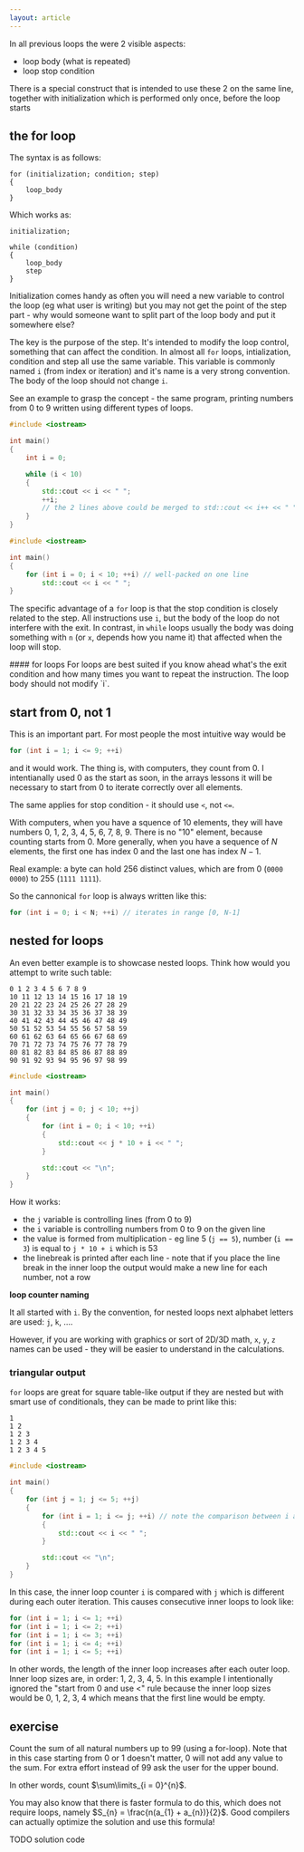 ```yaml
---
layout: article
---
```


In all previous loops the were 2 visible aspects:

- loop body (what is repeated)
- loop stop condition

There is a special construct that is intended to use these 2 on the same line, together with initialization which is performed only once, before the loop starts

## the for loop

The syntax is as follows:

```
for (initialization; condition; step)
{
    loop_body
}
```

Which works as:

```
initialization;

while (condition)
{
    loop_body
    step
}
```

Initialization comes handy as often you will need a new variable to control the loop (eg what user is writing) but you may not get the point of the step part - why would someone want to split part of the loop body and put it somewhere else?

The key is the purpose of the step. It's intended to modify the loop control, something that can affect the condition. In almost all `for` loops, intialization, condition and step all use the same variable. This variable is commonly named `i` (from index or iteration) and it's name is a very strong convention. The body of the loop should not change `i`.

See an example to grasp the concept - the same program, printing numbers from 0 to 9 written using different types of loops.

```c++
#include <iostream>

int main()
{
    int i = 0;

    while (i < 10)
    {
        std::cout << i << " ";
        ++i;
        // the 2 lines above could be merged to std::cout << i++ << " ";
    }
}
```

```c++
#include <iostream>

int main()
{
    for (int i = 0; i < 10; ++i) // well-packed on one line
        std::cout << i << " ";
}
```

The specific advantage of a `for` loop is that the stop condition is closely related to the step. All instructions use `i`, but the body of the loop do not interfere with the exit. In contrast, in `while` loops usually the body was doing something with `n` (or `x`, depends how you name it) that affected when the loop will stop.

<div class="note info">
#### for loops
<i class="fas fa-info-circle"></i>
For loops are best suited if you know ahead what's the exit condition and how many times you want to repeat the instruction. The loop body should not modify `i`.
</div>

## start from 0, not 1

This is an important part. For most people the most intuitive way would be

```c++
for (int i = 1; i <= 9; ++i)
```

and it would work. The thing is, with computers, they count from 0. I intentianally used 0 as the start as soon, in the arrays lessons it will be necessary to start from 0 to iterate correctly over all elements.

The same applies for stop condition - it should use `<`, not `<=`.

With computers, when you have a squence of 10 elements, they will have numbers 0, 1, 2, 3, 4, 5, 6, 7, 8, 9. There is no "10" element, because counting starts from 0. More generally, when you have a sequence of $N$ elements, the first one has index $0$ and the last one has index $N - 1$.

Real example: a byte can hold 256 distinct values, which are from 0 (`0000 0000`) to 255 (`1111 1111`).

So the cannonical `for` loop is always written like this:

```c++
for (int i = 0; i < N; ++i) // iterates in range [0, N-1]
```


## nested for loops

An even better example is to showcase nested loops. Think how would you attempt to write such table:

```
0 1 2 3 4 5 6 7 8 9 
10 11 12 13 14 15 16 17 18 19 
20 21 22 23 24 25 26 27 28 29 
30 31 32 33 34 35 36 37 38 39 
40 41 42 43 44 45 46 47 48 49 
50 51 52 53 54 55 56 57 58 59 
60 61 62 63 64 65 66 67 68 69 
70 71 72 73 74 75 76 77 78 79 
80 81 82 83 84 85 86 87 88 89 
90 91 92 93 94 95 96 97 98 99 
```

```c++
#include <iostream>

int main()
{
    for (int j = 0; j < 10; ++j)
    {
        for (int i = 0; i < 10; ++i)
        {    
            std::cout << j * 10 + i << " ";
        }

        std::cout << "\n";
    }
}
```

How it works:

- the `j` variable is controlling lines (from 0 to 9)
- the `i` variable is controlling numbers from 0 to 9 on the given line
- the value is formed from multiplication - eg line 5 (`j == 5`), number (`i == 3`) is equal to `j * 10 + i` which is 53
- the linebreak is printed after each line - note that if you place the line break in the inner loop the output would make a new line for each number, not a row

**loop counter naming**

It all started with `i`. By the convention, for nested loops next alphabet letters are used: `j`, `k`, ....

However, if you are working with graphics or sort of 2D/3D math, `x`, `y`, `z` names can be used - they will be easier to understand in the calculations.

### triangular output

`for` loops are great for square table-like output if they are nested but with smart use of conditionals, they can be made to print like this:

```
1 
1 2 
1 2 3 
1 2 3 4 
1 2 3 4 5 
```

```c++
#include <iostream>

int main()
{
    for (int j = 1; j <= 5; ++j)
    {
        for (int i = 1; i <= j; ++i) // note the comparison between i and j
        {    
            std::cout << i << " ";
        }

        std::cout << "\n";
    }
}
```

In this case, the inner loop counter `i` is compared with `j` which is different during each outer iteration. This causes consecutive inner loops to look like:

```c++
for (int i = 1; i <= 1; ++i)
for (int i = 1; i <= 2; ++i)
for (int i = 1; i <= 3; ++i)
for (int i = 1; i <= 4; ++i)
for (int i = 1; i <= 5; ++i)
```

In other words, the length of the inner loop increases after each outer loop. Inner loop sizes are, in order: 1, 2, 3, 4, 5. In this example I intentionally ignored the "start from 0 and use <" rule because the inner loop sizes would be 0, 1, 2, 3, 4 which means that the first line would be empty.

## exercise

Count the sum of all natural numbers up to 99 (using a for-loop). Note that in this case starting from 0 or 1 doesn't matter, 0 will not add any value to the sum. For extra effort instead of 99 ask the user for the upper bound.

In other words, count $\sum\limits_{i = 0}^{n}$.

You may also know that there is faster formula to do this, which does not require loops, namely $S_{n} = \frac{n(a_{1} + a_{n})}{2}$. Good compilers can actually optimize the solution and use this formula!

TODO solution code
